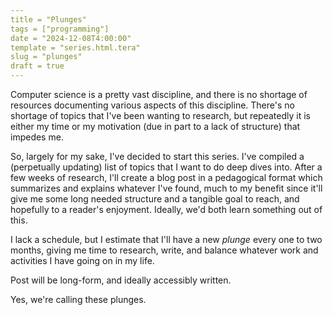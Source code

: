 ```yaml
---
title = "Plunges"
tags = ["programming"]
date = "2024-12-08T4:00:00"
template = "series.html.tera"
slug = "plunges"
draft = true
---
```


Computer science is a pretty vast discipline, and there is no shortage of resources documenting various aspects of this discipline. There's no shortage of topics that I've been wanting to research, but repeatedly it is either my time or my motivation (due in part to a lack of structure) that impedes me.

So, largely for my sake, I've decided to start this series. I've compiled a (perpetually updating) list of topics that I want to do deep dives into. After a few weeks of research, I'll create a blog post in a pedagogical format which summarizes and explains whatever I've found, much to my benefit since it'll give me some long needed structure and a tangible goal to reach, and hopefully to a reader's enjoyment. Ideally, we'd both learn something out of this.

I lack a schedule, but I estimate that I'll have a new _plunge_ every one to two months, giving me time to research, write, and balance whatever work and activities I have going on in my life.

Post will be long-form, and ideally accessibly written.

Yes, we're calling these plunges.
